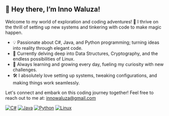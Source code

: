 ## 👋 Hey there, I’m Inno Waluza!

Welcome to my world of exploration and coding adventures! 🚀 I thrive on the thrill of setting up new systems and tinkering with code to make magic happen.

- 💡 Passionate about C#, Java, and Python programming; turning ideas into reality through elegant code.
- 🔭 Currently delving deep into Data Structures, Cryptography, and the endless possibilities of Linux.
- 🌱 Always learning and growing every day, fueling my curiosity with new challenges.
- 🛠️ I absolutely love setting up systems, tweaking configurations, and making things work seamlessly.

Let's connect and embark on this coding journey together! Feel free to reach out to me at: innowaluza@gmail.com

<!-- Icons -->
[![C#](https://img.shields.io/badge/-C%23-239120?style=flat-square&logo=c-sharp&logoColor=white)](link_to_your_profile)
[![Java](https://img.shields.io/badge/-Java-007396?style=flat-square&logo=java&logoColor=white)](link_to_your_profile)
[![Python](https://img.shields.io/badge/-Python-3776AB?style=flat-square&logo=python&logoColor=white)](link_to_your_profile)
[![Linux](https://img.shields.io/badge/-Linux-FCC624?style=flat-square&logo=linux&logoColor=black)](link_to_your_profile)
